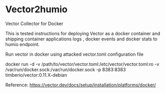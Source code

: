 # Vector2humio

Vector Collector for Docker

This is tested instructions for deploying Vector as a docker container and shipping container applications logs , docker events and docker stats to humio endpoint.

Run vector in docker using attacked vector.toml configuration file

docker run -d -v /path/to/vector/vector.toml:/etc/vector/vector.toml:ro -v /var/run/docker.sock:/var/run/docker.sock  -p 8383:8383 timberio/vector:0.11.X-debian


Reference:
https://vector.dev/docs/setup/installation/platforms/docker/
